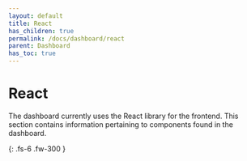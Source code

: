 ```yaml
---  
layout: default  
title: React  
has_children: true  
permalink: /docs/dashboard/react  
parent: Dashboard  
has_toc: true
---  
```


# React

The dashboard currently uses the React library for the frontend.
This section contains information pertaining to components found in the dashboard.

{: .fs-6 .fw-300 }